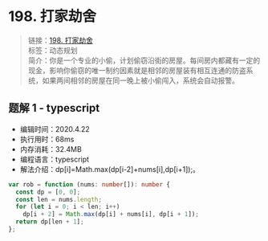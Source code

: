 # 198. 打家劫舍

> 链接：[198. 打家劫舍](https://leetcode-cn.com/problems/house-robber/)  
> 标签：动态规划  
> 简介：你是一个专业的小偷，计划偷窃沿街的房屋。每间房内都藏有一定的现金，影响你偷窃的唯一制约因素就是相邻的房屋装有相互连通的防盗系统，如果两间相邻的房屋在同一晚上被小偷闯入，系统会自动报警。

## 题解 1 - typescript

- 编辑时间：2020.4.22
- 执行用时：68ms
- 内存消耗：32.4MB
- 编程语言：typescript
- 解法介绍：dp[i]=Math.max(dp[i-2]+nums[i],dp[i+1]);。

```typescript
var rob = function (nums: number[]): number {
  const dp = [0, 0];
  const len = nums.length;
  for (let i = 0; i < len; i++)
    dp[i + 2] = Math.max(dp[i] + nums[i], dp[i + 1]);
  return dp[len + 1];
};
```
